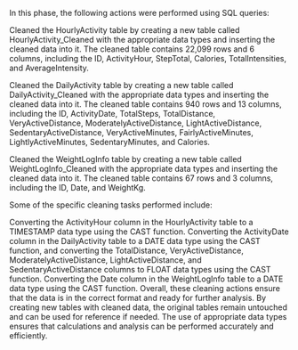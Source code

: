 In this phase, the following actions were performed using SQL queries:

Cleaned the HourlyActivity table by creating a new table called HourlyActivity_Cleaned with the appropriate data types and inserting the cleaned data into it. The cleaned table contains 22,099 rows and 6 columns, including the ID, ActivityHour, StepTotal, Calories, TotalIntensities, and AverageIntensity.

Cleaned the DailyActivity table by creating a new table called DailyActivity_Cleaned with the appropriate data types and inserting the cleaned data into it. The cleaned table contains 940 rows and 13 columns, including the ID, ActivityDate, TotalSteps, TotalDistance, VeryActiveDistance, ModeratelyActiveDistance, LightActiveDistance, SedentaryActiveDistance, VeryActiveMinutes, FairlyActiveMinutes, LightlyActiveMinutes, SedentaryMinutes, and Calories.

Cleaned the WeightLogInfo table by creating a new table called WeightLogInfo_Cleaned with the appropriate data types and inserting the cleaned data into it. The cleaned table contains 67 rows and 3 columns, including the ID, Date, and WeightKg.

Some of the specific cleaning tasks performed include:

Converting the ActivityHour column in the HourlyActivity table to a TIMESTAMP data type using the CAST function.
Converting the ActivityDate column in the DailyActivity table to a DATE data type using the CAST function, and converting the TotalDistance, VeryActiveDistance, ModeratelyActiveDistance, LightActiveDistance, and SedentaryActiveDistance columns to FLOAT data types using the CAST function.
Converting the Date column in the WeightLogInfo table to a DATE data type using the CAST function.
Overall, these cleaning actions ensure that the data is in the correct format and ready for further analysis. By creating new tables with cleaned data, the original tables remain untouched and can be used for reference if needed. The use of appropriate data types ensures that calculations and analysis can be performed accurately and efficiently.
